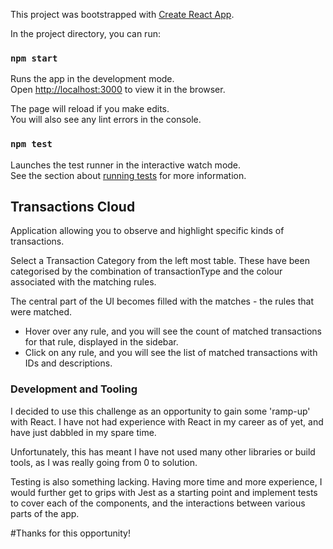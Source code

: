 This project was bootstrapped with [Create React App](https://github.com/facebookincubator/create-react-app).

In the project directory, you can run:

### `npm start`

Runs the app in the development mode.<br>
Open [http://localhost:3000](http://localhost:3000) to view it in the browser.

The page will reload if you make edits.<br>
You will also see any lint errors in the console.

### `npm test`

Launches the test runner in the interactive watch mode.<br>
See the section about [running tests](#running-tests) for more information.

## Transactions Cloud
Application allowing you to observe and highlight specific kinds of transactions.

Select a Transaction Category from the left most table. These have been categorised by the combination of transactionType and the colour associated with the matching rules.

The central part of the UI becomes filled with the matches - the rules that were matched.
 - Hover over any rule, and you will see the count of matched transactions for that rule, displayed in the sidebar.
 - Click on any rule, and you will see the list of matched transactions with IDs and descriptions.

### Development and Tooling

I decided to use this challenge as an opportunity to gain some 'ramp-up' with React.
I have not had experience with React in my career as of yet, and have just dabbled in my spare time.

Unfortunately, this has meant I have not used many other libraries or build tools, as I was really going from 0 to solution.

Testing is also something lacking. Having more time and more experience, I would further get to grips with Jest as a starting point and implement tests to cover each of the components, and the interactions between various parts of the app.

#Thanks for this opportunity!

